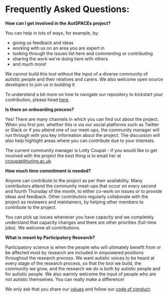 # Frequently Asked Questions:

**How can I get involved in the AutSPACEs project?**

You can help in lots of ways, for example, by:

* giving us feedback and ideas
* working with us on an area you are expert in
* looking through the issues list here and commenting or contributing
* sharing the work we're doing here with others
* and much more!

We cannot build this tool without the input of a diverse community of autistic people and their relatives and carers.
We also welcome open source developers to join us in building it.

To understand a bit more on how to navigate our repository to kickstart your contribution, please head [here]().

**Is there an onboarding process?**

Yes! There are many channels in which you can find out about the project. When you first join, whether this is via our social platforms such as Twitter or Slack or if you attend one of our meet-ups, the community manager will run through with you key information about the project. The discussion will also help highlight areas where you can contribute due to your interests. 

The current community manager is Lotty Coupat - if you would like to get involved with the project the best thing is to email her at [ccoupat@turing.ac.uk](ccoupat@turing.ac.uk).

**How much time commitment is needed?**

Anyone can contribute to the project as per their availability. Many contributors attend the community meet-ups that occur on every second and fourth Thursday of the month, to either co-work on issues or to provide ideas and feedback. Other contributors regularly collaborate with the project as reviewers and maintainers, by helping other members to contribute to the project.

You can pick up issues whenever you have capacity and we completely understand that capacity changes and there are other priorities (full-time jobs). We welcome all contributions. 

**What is meant by Participatory Research?**

Participatory science is when the people who will ultimately benefit from or be affected most by research are included in empowered positions throughout the research process.
We want autistic voices to be heard at every stage of the research process, so that the tool we build, the community we grow, and the research we do is both by autistic people and for autistic people.
We also warmly welcome the input of people who are not autistic themselves.
You can really make a difference!

We only ask that you share our [values](/project-management/ethics-applications/stage-1-co-design-phase/A2_ValuesAndOutcomes.pdf) and follow our [code of conduct](https://github.com/alan-turing-institute/AutisticaCitizenScience/blob/master/project-management/ethics-applications/stage-1-co-design-phase/A3_CodeOfConduct.pdf).

